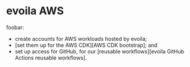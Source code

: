 # evoila AWS

foobar:

- create accounts for AWS workloads hosted by evoila;
- [set them up for the AWS CDK][AWS CDK bootstrap]; and
- set up access for GitHub, for our [reusable workflows][evoila GitHub Actions reusable workflows].
